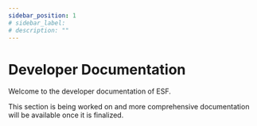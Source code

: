 ```yaml
---
sidebar_position: 1
# sidebar_label: 
# description: ""
---
```


# Developer Documentation

Welcome to the developer documentation of ESF.

This section is being worked on and more comprehensive documentation will be available once it is finalized.